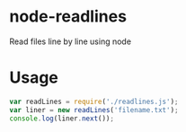 node-readlines
==============

Read files line by line using node

Usage
==
```javascript
var readLines = require('./readlines.js');
var liner = new readLines('filename.txt');
console.log(liner.next());
```

